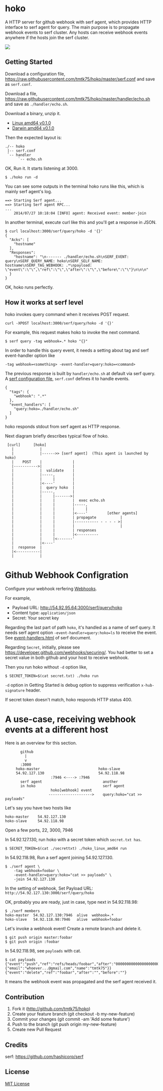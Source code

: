 # hoko

A HTTP server for github webhook with serf agent, which provides HTTP interface to serf agent for query. The main purpose is to propagate webhook events to serf cluster. Any hosts can receive webhook events anywhere if the hosts join the serf cluster.

<img src='http://tmtk75.github.com.s3.amazonaws.com/hoko/demo.gif'/>


## Getting Started

Download a configuration file, <https://raw.githubusercontent.com/tmtk75/hoko/master/serf.conf> and save as `serf.conf`.

Download a file, <https://raw.githubusercontent.com/tmtk75/hoko/master/handler/echo.sh> and save as `./handler/echo.sh`.

Download a binary, unzip it.

* [Linux amd64 v0.1.0](https://github.com/tmtk75/hoko/releases/download/v0.1.0/hoko_linux_amd64.zip)
* [Darwin amd64 v0.1.0](https://github.com/tmtk75/hoko/releases/download/v0.1.0/hoko_darwin_amd64.zip)

Then the expected layout is:

```
./-- hoko
 |-- serf.conf
 `-- handler
      `-- echo.sh
```

OK, Run it. It starts listening at 3000.

```
$ ./hoko run -d
```

You can see some outputs in the terminal hoko runs like this, which is mainly serf agent's log.

```
==> Starting Serf agent...
==> Starting Serf agent RPC...
...
    2014/07/27 10:18:04 [INFO] agent: Received event: member-join
```

In another terminal, execute curl like this and you'll get a response in JSON.

```
$ curl localhost:3000/serf/query/hoko -d '{}'
{
  "Acks": [
    "hostname"
  ],
  "Responses":
    "hostname": "\n------- ./handler/echo.sh\nSERF_EVENT: query\nSERF_QUERY_NAME: hoko\nSERF_SELF_NAME: hostname\nSERF_TAG_WEBHOOK: .*\npayload: \"event\":\"\",\"ref\":\"\",\"after\":\"\",\"before\":\"\"}\n\n\n"
  }
}
```

OK, hoko runs perfectly.


## How it works at serf level

hoko invokes query command when it receives POST request.

```
curl -XPOST localhost:3000/serf/query/hoko -d '{}'
```

For example, this request makes hoko to invoke the next command.
	
```
$ serf query -tag webhook=.* hoko "{}"
```

In order to handle this query event, it needs a setting about tag and serf event-handler option like

```
-tag webhook=<something> -event-handler=query:hoko=<command>
```

The previous response is built by `handler/echo.sh` at default via serf query. A [serf configuration file](http://www.serfdom.io/docs/agent/options.html), `serf.conf` defines it to handle events.

```
{
  "tags": {
    "webhook": ".*"
  },
  "event_handlers": [
    "query:hoko=./handler/echo.sh"
  ]
}
```

hoko responds stdout from serf agent as HTTP response.

Next diagram briefly describes typical flow of hoko.

```
 [curl]      [hoko]     
   |            |
   |            |------>> [serf agent]  (This agent is launched by hoko)
   |    POST    |              |
   |----------->|              |
   |            |  validate    |
   |            |-----,        |
   |            |     |        |
   |            |<----'        |
   |            |  query hoko  |
   |            |-----,        |
   |            |     |------->|
   |            |     |        |  exec echo.sh
   |            |     |        |-----, 
   |            |     |        |     |
   |            |     |        |<----'         [other agents]
   |            |     |        | propagate           |
   |            |     |        |----------- - - - - >|
   |            |     |        |                     |
   |            |     |        | responses
   |            |     |        |<----------
   |            |     |<-------'
   |            |<----'
   |  response  |
   |<-----------|
   |            |
```


# Github Webhook Configration

Configure your webhook rerfering [Webhooks](https://developer.github.com/webhooks/).

For example,

* Payload URL: http://54.92.95.64:3000/serf/query/hoko
* Content type: `application/json`
* Secret: Your secret key

Regarding the last part of path `hoko`, it's handled as a name of serf query. It needs serf agent option `-event-handler=query:hoko=ls` to receive the event. See [event-handlers.html](http://www.serfdom.io/docs/agent/event-handlers.html) of serf document.

Regarding `Secret`, initially, please see <https://developer.github.com/webhooks/securing/>. You had better to set a secret value in both github and your host to receive webhook.

Then you run hoko without `-d` option like,

```
$ SECRET_TOKEN=$(cat secret.txt) ./hoko run
```

`-d` option in Getting Started is debug option to suppress verification `x-hub-signature` header.

If secret token doesn't match, hoko responds HTTP status 400.


# A use-case, receiving webhook events at a different host

Here is an overview for this section.

```
       github
         |
         v
       :3000
     hoko-master                           hoko-slave
     54.92.127.130                         54.92.118.98
                     :7946 <----> :7946
       serf agent                            another
       in hoko                               serf agent
                     hoko[webhook] event
                    -------------------->    query:hoko="cat >> payloads"
```

Let's say you have two hosts like

```
hoko-master    54.92.127.130
hoko-slave     54.92.118.98
```

Open a few ports, 22, 3000, 7946


In 54.92.127.130, run hoko with a secret token which `secret.txt has`.

```
$ SECRET_TOKEN=$(cat ./secrettxt) ./hoko_linux_amd64 run
```

In 54.92.118.98, Run a serf agent joining 54.92.127.130.

```
$ ./serf agent \
    -tag webhook=foobar \
    -event-handler=query:hoko="cat >> payloads" \
    -join 54.92.127.130
```

In the setting of webhook, Set Payload URL: `http://54.92.127.130:3000/serf/query/hoko`

OK, probably you are ready, just in case, type next in 54.92.118.98:

```
$ ./serf members
hoko-master  54.92.127.130:7946  alive  webhook=.*
hoko-slave   54.92.118.98:7946   alive  webhook=foobar
```

Let's invoke a webhook event! Create a remote branch and delete it.

```
$ git push origin master:foobar
$ git push origin :foobar
```

In 54.92.118.98, see `payloads` with cat.

```
$ cat payloads
{"event":"push","ref":"refs/heads/foobar","after":"0000000000000000000000000000000000000000","before":"7d422ef2df2059b996566f51f2532c5b50cb3905","pusher":{"email":"whoever...@gmail.com","name":"tmtk75"}}
{"event":"delete","ref":"foobar","after":"","before":""}
```

It means the webhook event was propagated and the serf agent received it.

## Contribution

1. Fork it (<http://github.com/tmtk75/hoko>)
1. Create your feature branch (git checkout -b my-new-feature)
1. Commit your changes (git commit -am 'Add some feature')
1. Push to the branch (git push origin my-new-feature)
1. Create new Pull Request

## Credits

serf: <https://github.com/hashicorp/serf>

## License

[MIT License](http://opensource.org/licenses/MIT)


